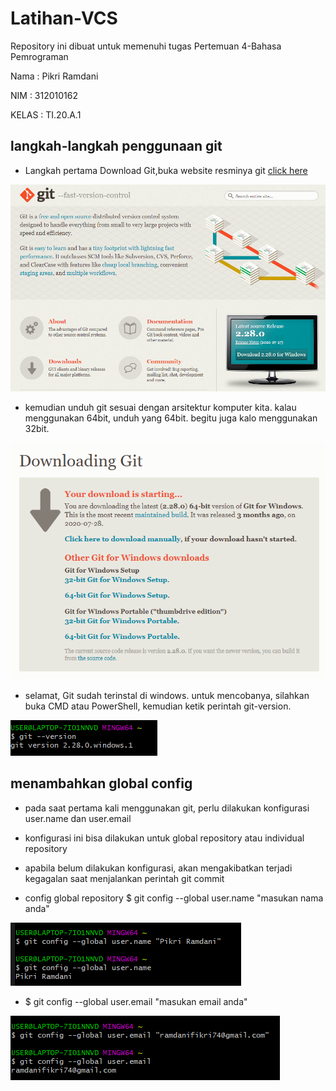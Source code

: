 # Latihan-VCS
Repository ini dibuat untuk memenuhi tugas Pertemuan 4-Bahasa Pemrograman

Nama    : Pikri Ramdani

NIM     : 312010162

KELAS   : TI.20.A.1

## langkah-langkah penggunaan git

* Langkah pertama Download Git,buka website resminya git [click here](https://git-scm.com)

![download git-scm](coding-git/git-scm.PNG) 

* kemudian unduh git sesuai dengan arsitektur komputer kita. kalau menggunakan 64bit, unduh yang 64bit. begitu juga kalo menggunakan 32bit.

![download git-bit](coding-git/git-bit.PNG)

* selamat, Git sudah terinstal di windows. untuk mencobanya, silahkan buka CMD atau PowerShell, kemudian ketik perintah git-version.

![download git-version](coding-git/git-version.PNG)

 ## menambahkan global config

 * pada saat pertama kali menggunakan git, perlu dilakukan konfigurasi user.name dan user.email

 * konfigurasi ini bisa dilakukan untuk global repository atau individual repository

 * apabila belum dilakukan konfigurasi, akan mengakibatkan terjadi kegagalan saat menjalankan perintah git commit

 * config global repository $ git config --global user.name "masukan nama anda"

![download git-username](coding-git/git-username.PNG)

 * $ git config --global user.email "masukan email anda"

 ![download git-user.email](coding-git/git-useremail.PNG)